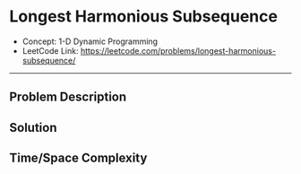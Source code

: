 # Longest Harmonious Subsequence

- Concept: 1-D Dynamic Programming
- LeetCode Link: https://leetcode.com/problems/longest-harmonious-subsequence/

---

## Problem Description

## Solution

## Time/Space Complexity

